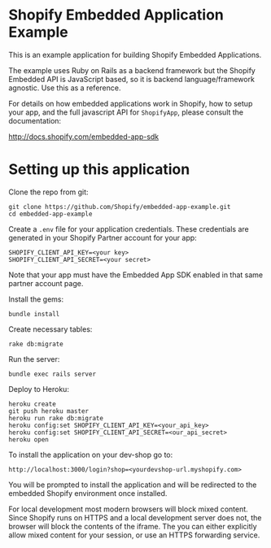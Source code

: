 # Shopify Embedded Application Example

This is an example application for building Shopify Embedded Applications.

The example uses Ruby on Rails as a backend framework but the Shopify Embedded API is JavaScript based, so it is backend language/framework agnostic. Use this as a reference.

For details on how embedded applications work in Shopify, how to setup your app, and the full javascript API for `ShopifyApp`, please consult the documentation:

http://docs.shopify.com/embedded-app-sdk

# Setting up this application

Clone the repo from git:

    git clone https://github.com/Shopify/embedded-app-example.git
    cd embedded-app-example

Create a `.env` file for your application credentials. These credentials are generated in your Shopify Partner account for your app:

```
SHOPIFY_CLIENT_API_KEY=<your key>
SHOPIFY_CLIENT_API_SECRET=<your secret>
```

Note that your app must have the Embedded App SDK enabled in that same partner account page.

Install the gems:

    bundle install

Create necessary tables:

    rake db:migrate

Run the server:

    bundle exec rails server

Deploy to Heroku:

    heroku create
    git push heroku master
    heroku run rake db:migrate
    heroku config:set SHOPIFY_CLIENT_API_KEY=<your_api_key>
    heroku config:set SHOPIFY_CLIENT_API_SECRET=<our_api_secret>
    heroku open

To install the application on your dev-shop go to:

    http://localhost:3000/login?shop=<yourdevshop-url.myshopify.com>

You will be prompted to install the application and will be redirected to the embedded Shopify environment once installed.

For local development most modern browsers will block mixed content. Since Shopify runs on HTTPS and a local development server does not, the browser will block the contents of the iframe. The you can either explicitly allow mixed content for your session, or use an HTTPS forwarding service.
